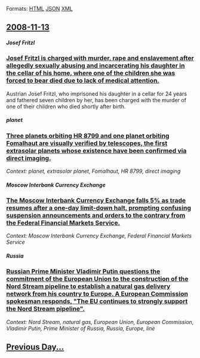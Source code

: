 
Formats: [HTML](2008/11/13/index.html)  [JSON](2008/11/13/index.json)  [XML](2008/11/13/index.xml)  

## [2008-11-13](/news/2008/11/13/index.md)

##### Josef Fritzl
### [ Josef Fritzl is charged with murder, rape and enslavement after allegedly sexually abusing and incarcerating his daughter in the cellar of his home, where one of the children she was forced to bear died due to lack of medical attention. ](/news/2008/11/13/josef-fritzl-is-charged-with-murder-rape-and-enslavement-after-allegedly-sexually-abusing-and-incarcerating-his-daughter-in-the-cellar-of.md)
Austrian Josef Fritzl, who imprisoned his daughter in a cellar for 24 years and fathered seven children by her, has been charged with the murder of one of their children who died shortly after birth.

##### planet
### [ Three planets orbiting HR 8799 and one planet orbiting Fomalhaut are visually verified by telescopes, the first extrasolar planets whose existence have been confirmed via direct imaging. ](/news/2008/11/13/three-planets-orbiting-hr-8799-and-one-planet-orbiting-fomalhaut-are-visually-verified-by-telescopes-the-first-extrasolar-planets-whose-ex.md)
_Context: planet, extrasolar planet, Fomalhaut, HR 8799, direct imaging_

##### Moscow Interbank Currency Exchange
### [ The Moscow Interbank Currency Exchange falls 5% as trade resumes after a one-day limit-down halt, prompting confusing suspension announcements and orders to the contrary from the Federal Financial Markets Service. ](/news/2008/11/13/the-moscow-interbank-currency-exchange-falls-5-as-trade-resumes-after-a-one-day-limit-down-halt-prompting-confusing-suspension-announceme.md)
_Context: Moscow Interbank Currency Exchange, Federal Financial Markets Service_

##### Russia
### [ Russian Prime Minister Vladimir Putin questions the commitment of the European Union to the construction of the Nord Stream pipeline to establish a natural gas delivery network from his country to Europe. A European Commission spokesman responds, "The EU continues to strongly support the Nord Stream pipeline". ](/news/2008/11/13/russian-prime-minister-vladimir-putin-questions-the-commitment-of-the-european-union-to-the-construction-of-the-nord-stream-pipeline-to-est.md)
_Context: Nord Stream, natural gas, European Union, European Commission, Vladimir Putin, Prime Minister of Russia, Russia, Europe, line_

## [Previous Day...](/news/2008/11/12/index.md)

